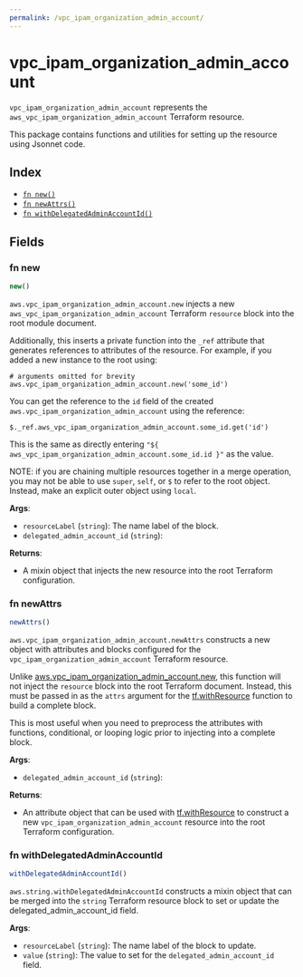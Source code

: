 ```yaml
---
permalink: /vpc_ipam_organization_admin_account/
---
```


# vpc_ipam_organization_admin_account

`vpc_ipam_organization_admin_account` represents the `aws_vpc_ipam_organization_admin_account` Terraform resource.



This package contains functions and utilities for setting up the resource using Jsonnet code.


## Index

* [`fn new()`](#fn-new)
* [`fn newAttrs()`](#fn-newattrs)
* [`fn withDelegatedAdminAccountId()`](#fn-withdelegatedadminaccountid)

## Fields

### fn new

```ts
new()
```


`aws.vpc_ipam_organization_admin_account.new` injects a new `aws_vpc_ipam_organization_admin_account` Terraform `resource`
block into the root module document.

Additionally, this inserts a private function into the `_ref` attribute that generates references to attributes of the
resource. For example, if you added a new instance to the root using:

    # arguments omitted for brevity
    aws.vpc_ipam_organization_admin_account.new('some_id')

You can get the reference to the `id` field of the created `aws.vpc_ipam_organization_admin_account` using the reference:

    $._ref.aws_vpc_ipam_organization_admin_account.some_id.get('id')

This is the same as directly entering `"${ aws_vpc_ipam_organization_admin_account.some_id.id }"` as the value.

NOTE: if you are chaining multiple resources together in a merge operation, you may not be able to use `super`, `self`,
or `$` to refer to the root object. Instead, make an explicit outer object using `local`.

**Args**:
  - `resourceLabel` (`string`): The name label of the block.
  - `delegated_admin_account_id` (`string`): 

**Returns**:
- A mixin object that injects the new resource into the root Terraform configuration.


### fn newAttrs

```ts
newAttrs()
```


`aws.vpc_ipam_organization_admin_account.newAttrs` constructs a new object with attributes and blocks configured for the `vpc_ipam_organization_admin_account`
Terraform resource.

Unlike [aws.vpc_ipam_organization_admin_account.new](#fn-vpcipamorganizationadminaccountnew), this function will not inject the `resource`
block into the root Terraform document. Instead, this must be passed in as the `attrs` argument for the
[tf.withResource](https://github.com/tf-libsonnet/core/tree/main/docs#fn-withresource) function to build a complete block.

This is most useful when you need to preprocess the attributes with functions, conditional, or looping logic prior to
injecting into a complete block.

**Args**:
  - `delegated_admin_account_id` (`string`): 

**Returns**:
  - An attribute object that can be used with [tf.withResource](https://github.com/tf-libsonnet/core/tree/main/docs#fn-withresource) to construct a new `vpc_ipam_organization_admin_account` resource into the root Terraform configuration.


### fn withDelegatedAdminAccountId

```ts
withDelegatedAdminAccountId()
```

`aws.string.withDelegatedAdminAccountId` constructs a mixin object that can be merged into the `string`
Terraform resource block to set or update the delegated_admin_account_id field.



**Args**:
  - `resourceLabel` (`string`): The name label of the block to update.
  - `value` (`string`): The value to set for the `delegated_admin_account_id` field.

